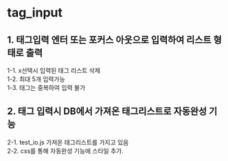 # tag_input

## 1. 태그입력 엔터 또는 포커스 아웃으로 입력하여 리스트 형태로 출력<br/>
1-1. x선택시 입력된 태그 리스트 삭제<br/>
1-2. 최대 5개 입력가능<br/>
1-3. 태그는 중복하여 입력 불가<br/>

## 2. 태그 입력시 DB에서 가져온 태그리스트로 자동완성 기능<br/>
2-1. test_io.js 가져온 태그리스트를 가지고 있음<br/>
2-2. css를 통해 자동완성 기능에 스타일 추가.
